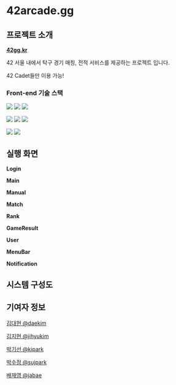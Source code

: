 # 42arcade.gg

## 프로젝트 소개

**[42gg.kr](https://42gg.kr)**

42 서울 내에서 탁구 경기 매칭, 전적 서비스를 제공하는 프로젝트 입니다.

42 Cadet들만 이용 가능!

### Front-end 기술 스택

<img src="https://img.shields.io/badge/HTML5-E34F26?style=flat-square&logo=HTML5&logoColor=white"/></a>
<img src="https://img.shields.io/badge/CSS3-1572B6?style=flat-square&logo=CSS3&logoColor=white"/>
<img src="https://img.shields.io/badge/Sass-CC6699?style=flat-square&logo=Sass&logoColor=white"/>

<img src="https://img.shields.io/badge/TypeScript-3178C6?style=flat-square&logo=TypeScript&logoColor=white"/></a>
<img src="https://img.shields.io/badge/Next.js-000000?style=flat-square&logo=Next.js&logoColor=white"/>
<img src="https://img.shields.io/badge/Recoil-3578E5?style=flat-square&logo=&logoColor=white"/>

<img src="https://img.shields.io/badge/Amazon EC2-FF9900?style=flat-square&logo=AmazonEC2&logoColor=white"/></a>
<img src="https://img.shields.io/badge/Amazon S3-569A31?style=flat-square&logo=AmazonS3&logoColor=white"/>

## 실행 화면

**Login**

**Main**

**Manual**

**Match**

**Rank**

**GameResult**

**User**

**MenuBar**

**Notification**

## 시스템 구성도

## 기여자 정보

<a href="https://github.com/KimDae-hyun">김대현 @daekim</a>

<a href="https://github.com/tamagoyakii">김지현 @jihyukim</a>

<a href="https://github.com/Arkingco">박기선 @kipark</a>

<a href="https://github.com/su1715">박수정 @sujpark</a>

<a href="https://github.com/pearpearB">배재영 @jabae</a>

<!-- This is a [Next.js](https://nextjs.org/) project bootstrapped with [`create-next-app`](https://github.com/vercel/next.js/tree/canary/packages/create-next-app).

## Getting Started

First, run the development server:

```bash
npm run dev
# or
yarn dev
```

Open [http://localhost:3000](http://localhost:3000) with your browser to see the result.

You can start editing the page by modifying `pages/index.tsx`. The page auto-updates as you edit the file.

[API routes](https://nextjs.org/docs/api-routes/introduction) can be accessed on [http://localhost:3000/api/hello](http://localhost:3000/api/hello). This endpoint can be edited in `pages/api/hello.ts`.

The `pages/api` directory is mapped to `/api/*`. Files in this directory are treated as [API routes](https://nextjs.org/docs/api-routes/introduction) instead of React pages.

## Learn More

To learn more about Next.js, take a look at the following resources:

- [Next.js Documentation](https://nextjs.org/docs) - learn about Next.js features and API.
- [Learn Next.js](https://nextjs.org/learn) - an interactive Next.js tutorial.

You can check out [the Next.js GitHub repository](https://github.com/vercel/next.js/) - your feedback and contributions are welcome!

## Deploy on Vercel

The easiest way to deploy your Next.js app is to use the [Vercel Platform](https://vercel.com/new?utm_medium=default-template&filter=next.js&utm_source=create-next-app&utm_campaign=create-next-app-readme) from the creators of Next.js.

Check out our [Next.js deployment documentation](https://nextjs.org/docs/deployment) for more details. -->

